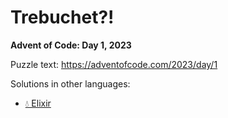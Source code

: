 # Trebuchet?!

**Advent of Code: Day 1, 2023**

Puzzle text: <https://adventofcode.com/2023/day/1>

Solutions in other languages:

- [💧 Elixir](../../../elixir/lib/2023/01_trebuchet/README.md)
